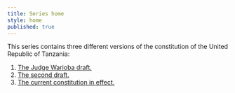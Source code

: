 ```yaml
---
title: Series home
style: home
published: true
---
```




This series contains three different versions of the constitution of the United Republic of Tanzania:
1. [The Judge Warioba draft.](rasimu-1)
2. [The second draft.](rasimu-2)
3. [The current constitution in effect.](current)
